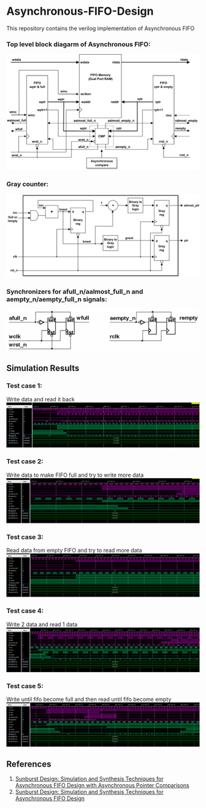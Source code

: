# Asynchronous-FIFO-Design
This repository contains the verilog implementation of Asynchronous FIFO

### Top level block diagarm of Asynchronous FIFO:
![Alt Text](assets/fifo_top.png)

### Gray counter: 
![Alt Text](assets/fifo_graycounter.png)

### Synchronizers for afull_n/aalmost_full_n and aempty_n/aempty_full_n signals: 
![Alt Text](assets/fifo_synchronizers.png)


## Simulation Results
### Test case 1:
Write data and read it back
![Alt Text](assets/fifo_test1.png)

### Test case 2:
Write data to make FIFO full and try to write more data
![Alt Text](assets/fifo_test2.png)

### Test case 3:
Read data from empty FIFO and try to read more data
![Alt Text](assets/fifo_test3.png)

### Test case 4:
Write 2 data and read 1 data
![Alt Text](assets/fifo_test4.png)

### Test case 5:
Write until fifo become full and then read until fifo become empty
![Alt Text](assets/fifo_test5.png)



## References
1. [Sunburst Design: Simulation and Synthesis Techniques for Asynchronous FIFO Design with Asynchronous Pointer Comparisons](http://www.sunburst-design.com/papers/CummingsSNUG2002SJ_FIFO2.pdf)
2. [Sunburst Design: Simulation and Synthesis Techniques for Asynchronous FIFO Design](http://www.sunburst-design.com/papers/CummingsSNUG2002SJ_FIFO1.pdf)
